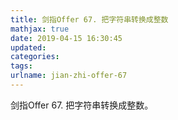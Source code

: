```yaml
---
title: 剑指Offer 67. 把字符串转换成整数
mathjax: true
date: 2019-04-15 16:30:45
updated:
categories:
tags:
urlname: jian-zhi-offer-67
---
```


剑指Offer 67. 把字符串转换成整数。

<!-- more -->


